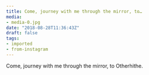 ```yaml
---
title: Come, journey with me through the mirror, to…
media:
- media-0.jpg
date: "2018-08-28T11:36:43Z"
draft: false
tags:
- imported
- from-instagram
---
```

Come, journey with me through the mirror, to Otherhithe.
